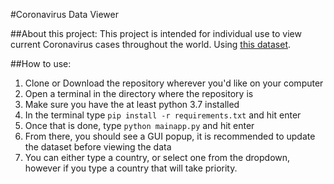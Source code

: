 #Coronavirus Data Viewer

##About this project:
This project is intended for individual use to view current Coronavirus cases throughout the world. Using [this dataset](https://data.humdata.org/dataset/novel-coronavirus-2019-ncov-cases).

##How to use:
1. Clone or Download the repository wherever you'd like on your computer
2. Open a terminal in the directory where the repository is
3. Make sure you have the at least python 3.7 installed
4. In the terminal type `pip install -r requirements.txt` and hit enter
5. Once that is done, type `python mainapp.py` and hit enter
6. From there, you should see a GUI popup, it is recommended to update the dataset before viewing the data
7. You can either type a country, or select one from the dropdown, however if you type a country that will take priority.
